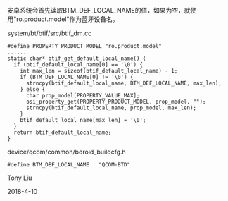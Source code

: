 安卓系统会首先读取BTM_DEF_LOCAL_NAME的值，如果为空，就使用"ro.product.model"作为蓝牙设备名。

system/bt/btif/src/btif_dm.cc
```
#define PROPERTY_PRODUCT_MODEL "ro.product.model"
......
static char* btif_get_default_local_name() {
  if (btif_default_local_name[0] == '\0') {
    int max_len = sizeof(btif_default_local_name) - 1; 
    if (BTM_DEF_LOCAL_NAME[0] != '\0') {
      strncpy(btif_default_local_name, BTM_DEF_LOCAL_NAME, max_len);
    } else {
      char prop_model[PROPERTY_VALUE_MAX];
      osi_property_get(PROPERTY_PRODUCT_MODEL, prop_model, ""); 
      strncpy(btif_default_local_name, prop_model, max_len);
    }    
    btif_default_local_name[max_len] = '\0';
  }
  return btif_default_local_name;
}
```

device/qcom/common/bdroid_buildcfg.h
```
#define BTM_DEF_LOCAL_NAME   "QCOM-BTD"
```

Tony Liu

2018-4-10